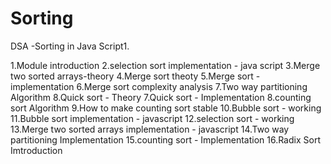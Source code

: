 # Sorting
DSA -Sorting in Java Script1.

1.Module introduction
2.selection sort implementation - java script
3.Merge two sorted arrays-theory
4.Merge sort theoty
5.Merge sort - implementation
6.Merge sort complexity analysis
7.Two way partitioning Algorithm
8.Quick sort - Theory
7.Quick sort - Implementation
8.counting sort Algorithm
9.How to make counting sort stable
10.Bubble sort - working
11.Bubble sort implementation - javascript
12.selection sort - working
13.Merge two sorted arrays implementation - javascript
14.Two way partitioning Implementation
15.counting sort - Implementation
16.Radix Sort Imtroduction


